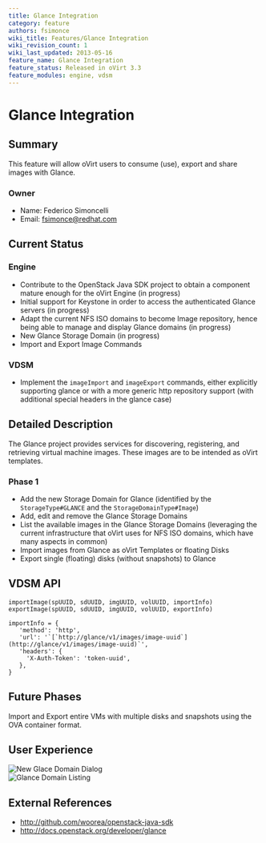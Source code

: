 ```yaml
---
title: Glance Integration
category: feature
authors: fsimonce
wiki_title: Features/Glance Integration
wiki_revision_count: 1
wiki_last_updated: 2013-05-16
feature_name: Glance Integration
feature_status: Released in oVirt 3.3
feature_modules: engine, vdsm
---
```


# Glance Integration

## Summary

This feature will allow oVirt users to consume (use), export and share images with Glance.

### Owner

*   Name: Federico Simoncelli
*   Email: <fsimonce@redhat.com>

## Current Status

### Engine

*   Contribute to the OpenStack Java SDK project to obtain a component mature enough for the oVirt Engine (in progress)
*   Initial support for Keystone in order to access the authenticated Glance servers (in progress)
*   Adapt the current NFS ISO domains to become Image repository, hence being able to manage and display Glance domains (in progress)
*   New Glance Storage Domain (in progress)
*   Import and Export Image Commands

### VDSM

*   Implement the `imageImport` and `imageExport` commands, either explicitly supporting glance or with a more generic http repository support (with additional special headers in the glance case)

## Detailed Description

The Glance project provides services for discovering, registering, and retrieving virtual machine images. These images are to be intended as oVirt templates.

### Phase 1

*   Add the new Storage Domain for Glance (identified by the `StorageType#GLANCE` and the `StorageDomainType#Image`)
*   Add, edit and remove the Glance Storage Domains
*   List the available images in the Glance Storage Domains (leveraging the current infrastructure that oVirt uses for NFS ISO domains, which have many aspects in common)
*   Import images from Glance as oVirt Templates or floating Disks
*   Export single (floating) disks (without snapshots) to Glance

## VDSM API

    importImage(spUUID, sdUUID, imgUUID, volUUID, importInfo)
    exportImage(spUUID, sdUUID, imgUUID, volUUID, exportInfo)

    importInfo = {
       'method': 'http',
       'url': '`[`http://glance/v1/images/image-uuid`](http://glance/v1/images/image-uuid)`',
       'headers': {
         'X-Auth-Token': 'token-uuid',
       },
    }

## Future Phases

Import and Export entire VMs with multiple disks and snapshots using the OVA container format.

## User Experience

![New Glace Domain Dialog](/images/wiki/NewGlanceDomain1.png)
&nbsp;<br/>
![Glance Domain Listing](/images/wiki/GlanceDomainListing1.png)

## External References

*   [<http://github.com/woorea/openstack-java-sdk>](http://github.com/woorea/openstack-java-sdk)
*   [<http://docs.openstack.org/developer/glance>](http://docs.openstack.org/developer/glance)
